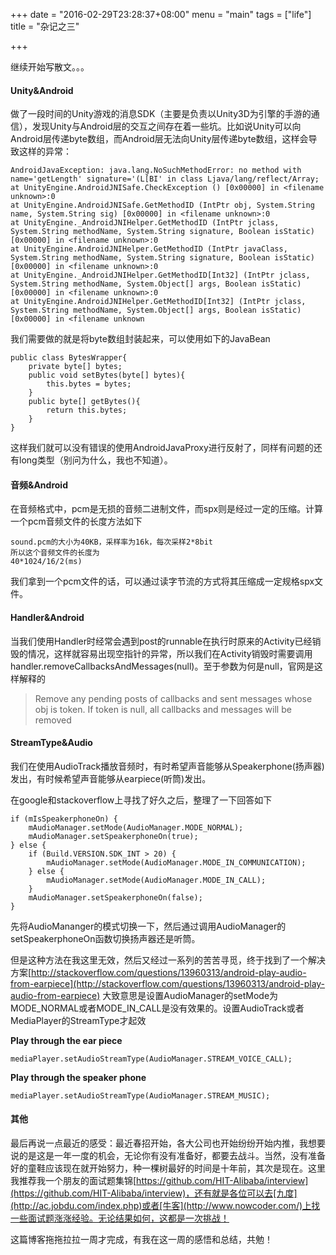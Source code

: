 +++
date = "2016-02-29T23:28:37+08:00"
menu = "main"
tags = ["life"]
title = "杂记之三"

+++

继续开始写散文。。。

#### Unity&Android

做了一段时间的Unity游戏的消息SDK（主要是负责以Unity3D为引擎的手游的通信），发现Unity与Android层的交互之间存在着一些坑。比如说Unity可以向Android层传递byte数组，而Android层无法向Unity层传递byte数组，这样会导致这样的异常：

	AndroidJavaException: java.lang.NoSuchMethodError: no method with name='getLength' signature='(L[BI' in class Ljava/lang/reflect/Array;
	at UnityEngine.AndroidJNISafe.CheckException () [0x00000] in <filename unknown>:0
	at UnityEngine.AndroidJNISafe.GetMethodID (IntPtr obj, System.String name, System.String sig) [0x00000] in <filename unknown>:0
	at UnityEngine._AndroidJNIHelper.GetMethodID (IntPtr jclass, System.String methodName, System.String signature, Boolean isStatic) [0x00000] in <filename unknown>:0
	at UnityEngine.AndroidJNIHelper.GetMethodID (IntPtr javaClass, System.String methodName, System.String signature, Boolean isStatic) [0x00000] in <filename unknown>:0
	at UnityEngine._AndroidJNIHelper.GetMethodID[Int32] (IntPtr jclass, System.String methodName, System.Object[] args, Boolean isStatic) [0x00000] in <filename unknown>:0
	at UnityEngine.AndroidJNIHelper.GetMethodID[Int32] (IntPtr jclass, System.String methodName, System.Object[] args, Boolean isStatic) [0x00000] in <filename unknown

我们需要做的就是将byte数组封装起来，可以使用如下的JavaBean

	public class BytesWrapper{
		private byte[] bytes;
		public void setBytes(byte[] bytes){
			this.bytes = bytes;
		}
		public byte[] getBytes(){
			return this.bytes;
		}
	}

这样我们就可以没有错误的使用AndroidJavaProxy进行反射了，同样有问题的还有long类型（别问为什么，我也不知道）。


#### 音频&Android

在音频格式中，pcm是无损的音频二进制文件，而spx则是经过一定的压缩。计算一个pcm音频文件的长度方法如下

	sound.pcm的大小为40KB，采样率为16k，每次采样2*8bit
	所以这个音频文件的长度为
	40*1024/16/2(ms)

我们拿到一个pcm文件的话，可以通过读字节流的方式将其压缩成一定规格spx文件。

#### Handler&Android

当我们使用Handler时经常会遇到post的runnable在执行时原来的Activity已经销毁的情况，这样就容易出现空指针的异常，所以我们在Activity销毁时需要调用handler.removeCallbacksAndMessages(null)。至于参数为何是null，官网是这样解释的

> Remove any pending posts of callbacks and sent messages whose obj is token. If token is null, all callbacks and messages will be removed


#### StreamType&Audio

我们在使用AudioTrack播放音频时，有时希望声音能够从Speakerphone(扬声器)发出，有时候希望声音能够从earpiece(听筒)发出。

在google和stackoverflow上寻找了好久之后，整理了一下回答如下

	if (mIsSpeakerphoneOn) {
		mAudioManager.setMode(AudioManager.MODE_NORMAL);
		mAudioManager.setSpeakerphoneOn(true);
	} else {
		if (Build.VERSION.SDK_INT > 20) {
			mAudioManager.setMode(AudioManager.MODE_IN_COMMUNICATION);
		} else {
			mAudioManager.setMode(AudioManager.MODE_IN_CALL);
		}
		mAudioManager.setSpeakerphoneOn(false);
	}

先将AudioMananger的模式切换一下，然后通过调用AudioManager的setSpeakerphoneOn函数切换扬声器还是听筒。

但是这种方法在我这里无效，然后又经过一系列的苦苦寻觅，终于找到了一个解决方案[http://stackoverflow.com/questions/13960313/android-play-audio-from-earpiece](http://stackoverflow.com/questions/13960313/android-play-audio-from-earpiece)
大致意思是设置AudioManager的setMode为MODE\_NORMAL或者MODE\_IN\_CALL是没有效果的。设置AudioTrack或者MediaPlayer的StreamType才起效

**Play through the ear piece**

	mediaPlayer.setAudioStreamType(AudioManager.STREAM_VOICE_CALL);

**Play through the speaker phone**

	mediaPlayer.setAudioStreamType(AudioManager.STREAM_MUSIC);

#### 其他

最后再说一点最近的感受：最近春招开始，各大公司也开始纷纷开始内推，我想要说的是这是一年一度的机会，无论你有没有准备好，都要去战斗。当然，没有准备好的童鞋应该现在就开始努力，种一棵树最好的时间是十年前，其次是现在。这里我推荐我一个朋友的面试题集锦[https://github.com/HIT-Alibaba/interview](https://github.com/HIT-Alibaba/interview)，还有就是各位可以去[九度](http://ac.jobdu.com/index.php)或者[牛客](http://www.nowcoder.com/)上找一些面试题涨涨经验。无论结果如何，这都是一次挑战！

这篇博客拖拖拉拉一周才完成，有我在这一周的感悟和总结，共勉！